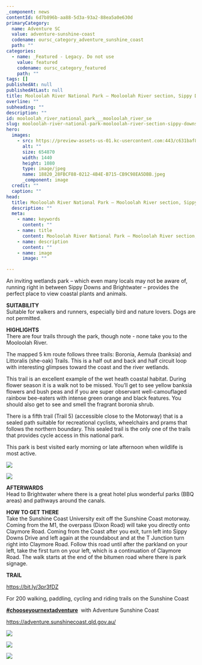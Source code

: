 ```yaml
---
_component: news
contentId: 6d7b896b-aa88-5d3a-93a2-88ea5a0e630d
primaryCategory:
  name: Adventure SC
  value: adventure-sunshine-coast
  codename: oursc_category_adventure_sunshine_coast
  path: ""
categories:
  - name: _Featured - Legacy. Do not use
    value: featured
    codename: oursc_category_featured
    path: ""
tags: []
publishedAt: null
publishedAtLast: null
title: Mooloolah River National Park – Mooloolah River section, Sippy Downs
overline: ""
subheading: ""
description: ""
id: mooloolah_river_national_park___mooloolah_river_se
slug: mooloolah-river-national-park-mooloolah-river-section-sippy-downs
hero:
  images:
    - src: https://preview-assets-us-01.kc-usercontent.com:443/c631baf8-1b46-001f-580c-d0001b68b4a8/0ba380be-60ca-4636-b895-0a84a6a13d05/18820_28FBCF88-0212-4B4E-B715-CB9C98EA5DBB.jpeg
      alt: ""
      size: 654870
      width: 1440
      height: 1080
      type: image/jpeg
      name: 18820_28FBCF88-0212-4B4E-B715-CB9C98EA5DBB.jpeg
      _component: image
  credit: ""
  caption: ""
head:
  title: Mooloolah River National Park – Mooloolah River section, Sippy Downs
  description: ""
  meta:
    - name: keywords
      content: ""
    - name: title
      content: Mooloolah River National Park – Mooloolah River section, Sippy Downs
    - name: description
      content: ""
    - name: image
      image: ""

---
```

An inviting wetlands park – which even many locals may not be aware of, running right in between Sippy Downs and Brightwater – provides the perfect place to view coastal plants and animals.

**SUITABILITY**\
Suitable for walkers and runners, especially bird and nature lovers. Dogs are not permitted.

**HIGHLIGHTS**\
There are four trails through the park, though note - none take you to the Mooloolah River.

The mapped 5 km route follows three trails: Boronia, Aemula (banksia) and Littoralis (she-oak) Trails. This is a half out and back and half circuit loop with interesting glimpses toward the coast and the river wetlands.

This trail is an excellent example of the wet heath coastal habitat. During flower season it is a walk not to be missed. You’ll get to see yellow banksia flowers and bush peas and if you are super observant well-camouflaged rainbow bee-eaters with intense green orange and black features. You should also get to see and smell the fragrant boronia shrub.

There is a fifth trail (Trail 5) (accessible close to the Motorway) that is a sealed path suitable for recreational cyclists, wheelchairs and prams that follows the northern boundary. This sealed trail is the only one of the trails that provides cycle access in this national park.

This park is best visited early morning or late afternoon when wildlife is most active.

![](https://preview-assets-us-01.kc-usercontent.com:443/c631baf8-1b46-001f-580c-d0001b68b4a8/199eb746-21e5-4f40-885a-b16f552f7e89/18820_image-20200602-014337-714c9095_edited-1-922x1024.jpg)

![](https://preview-assets-us-01.kc-usercontent.com:443/c631baf8-1b46-001f-580c-d0001b68b4a8/0c7b5d31-6cb2-470c-9100-5afdc33eecbe/18820_D37B44EB-607C-4BC1-8FF3-3163FE6E5A49-1024x768.jpeg)

**AFTERWARDS**\
Head to Brightwater where there is a great hotel plus wonderful parks (BBQ areas) and pathways around the canals.

**HOW TO GET THERE**\
Take the Sunshine Coast University exit off the Sunshine Coast motorway. Coming from the M1, the overpass (Dixon Road) will take you directly onto Claymore Road. Coming from the Coast after you exit, turn left into Sippy Downs Drive and left again at the roundabout and at the T Junction turn right into Claymore Road. Follow this road until after the parkland on your left, take the first turn on your left, which is a continuation of Claymore Road. The walk starts at the end of the bitumen road where there is park signage.

**TRAIL**

<https://bit.ly/3pr3fDZ>


For 200 walking, paddling, cycling and riding trails on the Sunshine Coast 

[**#chooseyournextadventure**](https://www.facebook.com/hashtag/chooseyournextadventure?__eep__=6&__tn__=*NK*F)
 with Adventure Sunshine Coast 

<https://adventure.sunshinecoast.qld.gov.au/>


![](https://preview-assets-us-01.kc-usercontent.com:443/c631baf8-1b46-001f-580c-d0001b68b4a8/fbe16f99-9f7d-4d61-b865-208b99298f54/18820_image-20200602-011659-a60e2a26_edited-1-922x1024.jpg)

![](https://preview-assets-us-01.kc-usercontent.com:443/c631baf8-1b46-001f-580c-d0001b68b4a8/11857abd-8613-4330-b2a3-47ffc65bc4fd/18820_image-20200602-004919-825eb05d_edited-922x1024.jpg)

![](https://preview-assets-us-01.kc-usercontent.com:443/c631baf8-1b46-001f-580c-d0001b68b4a8/4e62da3f-2587-43f7-8238-2c980818f3f5/18820_Mooloolah-National-Park-Wetland-Walk-IMG_2156-1-1024x768.jpg)
